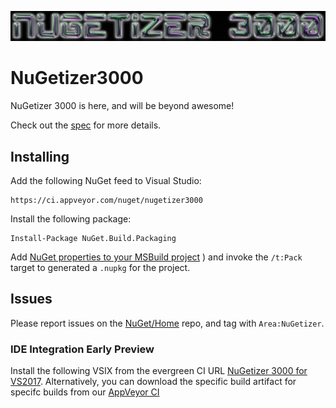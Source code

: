 ![Nugetizer-3000 Logo](https://raw.githubusercontent.com/NuGet/NuGet.Build.Packaging/master/Nugetizer-3000.png)

# NuGetizer3000

NuGetizer 3000 is here, and will be beyond awesome!

Check out the [spec](https://github.com/NuGet/Home/wiki/NuGetizer-3000) for more details.

## Installing

Add the following NuGet feed to Visual Studio:

    https://ci.appveyor.com/nuget/nugetizer3000

Install the following package:

    Install-Package NuGet.Build.Packaging

Add [NuGet properties to your MSBuild project](https://github.com/NuGet/Home/wiki/Adding-nuget-pack-as-a-msbuild-target) 
) and invoke the `/t:Pack` target to generated a `.nupkg` for the project.

## Issues

Please report issues on the [NuGet/Home](https://github.com/NuGet/Home/issues?q=is%3Aopen+is%3Aissue+label%3AArea%3ANuGetizer) repo, and tag with `Area:NuGetizer`.

### IDE Integration Early Preview

Install the following VSIX from the evergreen CI URL [NuGetizer 3000 for VS2017](http://bit.ly/nugetizer-2017). Alternatively, you can download the specific build artifact for specifc builds from our [AppVeyor CI](https://ci.appveyor.com/project/MobileEssentials/nuget-build-packaging)

